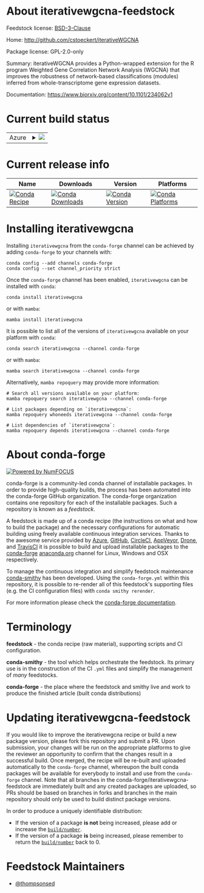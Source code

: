 About iterativewgcna-feedstock
==============================

Feedstock license: [BSD-3-Clause](https://github.com/conda-forge/iterativewgcna-feedstock/blob/main/LICENSE.txt)

Home: http://github.com/cstoeckert/iterativeWGCNA

Package license: GPL-2.0-only

Summary: iterativeWGCNA provides a Python-wrapped extension for the R program Weighted Gene Correlation Network Analysis (WGCNA) that improves the robustness of network-based classifications (modules) inferred from whole-transcriptome gene expression datasets.

Documentation: https://www.biorxiv.org/content/10.1101/234062v1

Current build status
====================


<table>
    
  <tr>
    <td>Azure</td>
    <td>
      <details>
        <summary>
          <a href="https://dev.azure.com/conda-forge/feedstock-builds/_build/latest?definitionId=8068&branchName=main">
            <img src="https://dev.azure.com/conda-forge/feedstock-builds/_apis/build/status/iterativewgcna-feedstock?branchName=main">
          </a>
        </summary>
        <table>
          <thead><tr><th>Variant</th><th>Status</th></tr></thead>
          <tbody><tr>
              <td>linux_64_python3.10.____cpythonr_base4.3</td>
              <td>
                <a href="https://dev.azure.com/conda-forge/feedstock-builds/_build/latest?definitionId=8068&branchName=main">
                  <img src="https://dev.azure.com/conda-forge/feedstock-builds/_apis/build/status/iterativewgcna-feedstock?branchName=main&jobName=linux&configuration=linux%20linux_64_python3.10.____cpythonr_base4.3" alt="variant">
                </a>
              </td>
            </tr><tr>
              <td>linux_64_python3.10.____cpythonr_base4.4</td>
              <td>
                <a href="https://dev.azure.com/conda-forge/feedstock-builds/_build/latest?definitionId=8068&branchName=main">
                  <img src="https://dev.azure.com/conda-forge/feedstock-builds/_apis/build/status/iterativewgcna-feedstock?branchName=main&jobName=linux&configuration=linux%20linux_64_python3.10.____cpythonr_base4.4" alt="variant">
                </a>
              </td>
            </tr><tr>
              <td>linux_64_python3.11.____cpythonr_base4.3</td>
              <td>
                <a href="https://dev.azure.com/conda-forge/feedstock-builds/_build/latest?definitionId=8068&branchName=main">
                  <img src="https://dev.azure.com/conda-forge/feedstock-builds/_apis/build/status/iterativewgcna-feedstock?branchName=main&jobName=linux&configuration=linux%20linux_64_python3.11.____cpythonr_base4.3" alt="variant">
                </a>
              </td>
            </tr><tr>
              <td>linux_64_python3.11.____cpythonr_base4.4</td>
              <td>
                <a href="https://dev.azure.com/conda-forge/feedstock-builds/_build/latest?definitionId=8068&branchName=main">
                  <img src="https://dev.azure.com/conda-forge/feedstock-builds/_apis/build/status/iterativewgcna-feedstock?branchName=main&jobName=linux&configuration=linux%20linux_64_python3.11.____cpythonr_base4.4" alt="variant">
                </a>
              </td>
            </tr><tr>
              <td>linux_64_python3.12.____cpythonr_base4.3</td>
              <td>
                <a href="https://dev.azure.com/conda-forge/feedstock-builds/_build/latest?definitionId=8068&branchName=main">
                  <img src="https://dev.azure.com/conda-forge/feedstock-builds/_apis/build/status/iterativewgcna-feedstock?branchName=main&jobName=linux&configuration=linux%20linux_64_python3.12.____cpythonr_base4.3" alt="variant">
                </a>
              </td>
            </tr><tr>
              <td>linux_64_python3.12.____cpythonr_base4.4</td>
              <td>
                <a href="https://dev.azure.com/conda-forge/feedstock-builds/_build/latest?definitionId=8068&branchName=main">
                  <img src="https://dev.azure.com/conda-forge/feedstock-builds/_apis/build/status/iterativewgcna-feedstock?branchName=main&jobName=linux&configuration=linux%20linux_64_python3.12.____cpythonr_base4.4" alt="variant">
                </a>
              </td>
            </tr><tr>
              <td>linux_64_python3.13.____cp313r_base4.3</td>
              <td>
                <a href="https://dev.azure.com/conda-forge/feedstock-builds/_build/latest?definitionId=8068&branchName=main">
                  <img src="https://dev.azure.com/conda-forge/feedstock-builds/_apis/build/status/iterativewgcna-feedstock?branchName=main&jobName=linux&configuration=linux%20linux_64_python3.13.____cp313r_base4.3" alt="variant">
                </a>
              </td>
            </tr><tr>
              <td>linux_64_python3.13.____cp313r_base4.4</td>
              <td>
                <a href="https://dev.azure.com/conda-forge/feedstock-builds/_build/latest?definitionId=8068&branchName=main">
                  <img src="https://dev.azure.com/conda-forge/feedstock-builds/_apis/build/status/iterativewgcna-feedstock?branchName=main&jobName=linux&configuration=linux%20linux_64_python3.13.____cp313r_base4.4" alt="variant">
                </a>
              </td>
            </tr><tr>
              <td>linux_64_python3.9.____cpythonr_base4.3</td>
              <td>
                <a href="https://dev.azure.com/conda-forge/feedstock-builds/_build/latest?definitionId=8068&branchName=main">
                  <img src="https://dev.azure.com/conda-forge/feedstock-builds/_apis/build/status/iterativewgcna-feedstock?branchName=main&jobName=linux&configuration=linux%20linux_64_python3.9.____cpythonr_base4.3" alt="variant">
                </a>
              </td>
            </tr><tr>
              <td>linux_64_python3.9.____cpythonr_base4.4</td>
              <td>
                <a href="https://dev.azure.com/conda-forge/feedstock-builds/_build/latest?definitionId=8068&branchName=main">
                  <img src="https://dev.azure.com/conda-forge/feedstock-builds/_apis/build/status/iterativewgcna-feedstock?branchName=main&jobName=linux&configuration=linux%20linux_64_python3.9.____cpythonr_base4.4" alt="variant">
                </a>
              </td>
            </tr><tr>
              <td>osx_64_python3.10.____cpythonr_base4.3</td>
              <td>
                <a href="https://dev.azure.com/conda-forge/feedstock-builds/_build/latest?definitionId=8068&branchName=main">
                  <img src="https://dev.azure.com/conda-forge/feedstock-builds/_apis/build/status/iterativewgcna-feedstock?branchName=main&jobName=osx&configuration=osx%20osx_64_python3.10.____cpythonr_base4.3" alt="variant">
                </a>
              </td>
            </tr><tr>
              <td>osx_64_python3.10.____cpythonr_base4.4</td>
              <td>
                <a href="https://dev.azure.com/conda-forge/feedstock-builds/_build/latest?definitionId=8068&branchName=main">
                  <img src="https://dev.azure.com/conda-forge/feedstock-builds/_apis/build/status/iterativewgcna-feedstock?branchName=main&jobName=osx&configuration=osx%20osx_64_python3.10.____cpythonr_base4.4" alt="variant">
                </a>
              </td>
            </tr><tr>
              <td>osx_64_python3.11.____cpythonr_base4.3</td>
              <td>
                <a href="https://dev.azure.com/conda-forge/feedstock-builds/_build/latest?definitionId=8068&branchName=main">
                  <img src="https://dev.azure.com/conda-forge/feedstock-builds/_apis/build/status/iterativewgcna-feedstock?branchName=main&jobName=osx&configuration=osx%20osx_64_python3.11.____cpythonr_base4.3" alt="variant">
                </a>
              </td>
            </tr><tr>
              <td>osx_64_python3.11.____cpythonr_base4.4</td>
              <td>
                <a href="https://dev.azure.com/conda-forge/feedstock-builds/_build/latest?definitionId=8068&branchName=main">
                  <img src="https://dev.azure.com/conda-forge/feedstock-builds/_apis/build/status/iterativewgcna-feedstock?branchName=main&jobName=osx&configuration=osx%20osx_64_python3.11.____cpythonr_base4.4" alt="variant">
                </a>
              </td>
            </tr><tr>
              <td>osx_64_python3.12.____cpythonr_base4.3</td>
              <td>
                <a href="https://dev.azure.com/conda-forge/feedstock-builds/_build/latest?definitionId=8068&branchName=main">
                  <img src="https://dev.azure.com/conda-forge/feedstock-builds/_apis/build/status/iterativewgcna-feedstock?branchName=main&jobName=osx&configuration=osx%20osx_64_python3.12.____cpythonr_base4.3" alt="variant">
                </a>
              </td>
            </tr><tr>
              <td>osx_64_python3.12.____cpythonr_base4.4</td>
              <td>
                <a href="https://dev.azure.com/conda-forge/feedstock-builds/_build/latest?definitionId=8068&branchName=main">
                  <img src="https://dev.azure.com/conda-forge/feedstock-builds/_apis/build/status/iterativewgcna-feedstock?branchName=main&jobName=osx&configuration=osx%20osx_64_python3.12.____cpythonr_base4.4" alt="variant">
                </a>
              </td>
            </tr><tr>
              <td>osx_64_python3.13.____cp313r_base4.3</td>
              <td>
                <a href="https://dev.azure.com/conda-forge/feedstock-builds/_build/latest?definitionId=8068&branchName=main">
                  <img src="https://dev.azure.com/conda-forge/feedstock-builds/_apis/build/status/iterativewgcna-feedstock?branchName=main&jobName=osx&configuration=osx%20osx_64_python3.13.____cp313r_base4.3" alt="variant">
                </a>
              </td>
            </tr><tr>
              <td>osx_64_python3.13.____cp313r_base4.4</td>
              <td>
                <a href="https://dev.azure.com/conda-forge/feedstock-builds/_build/latest?definitionId=8068&branchName=main">
                  <img src="https://dev.azure.com/conda-forge/feedstock-builds/_apis/build/status/iterativewgcna-feedstock?branchName=main&jobName=osx&configuration=osx%20osx_64_python3.13.____cp313r_base4.4" alt="variant">
                </a>
              </td>
            </tr><tr>
              <td>osx_64_python3.9.____cpythonr_base4.3</td>
              <td>
                <a href="https://dev.azure.com/conda-forge/feedstock-builds/_build/latest?definitionId=8068&branchName=main">
                  <img src="https://dev.azure.com/conda-forge/feedstock-builds/_apis/build/status/iterativewgcna-feedstock?branchName=main&jobName=osx&configuration=osx%20osx_64_python3.9.____cpythonr_base4.3" alt="variant">
                </a>
              </td>
            </tr><tr>
              <td>osx_64_python3.9.____cpythonr_base4.4</td>
              <td>
                <a href="https://dev.azure.com/conda-forge/feedstock-builds/_build/latest?definitionId=8068&branchName=main">
                  <img src="https://dev.azure.com/conda-forge/feedstock-builds/_apis/build/status/iterativewgcna-feedstock?branchName=main&jobName=osx&configuration=osx%20osx_64_python3.9.____cpythonr_base4.4" alt="variant">
                </a>
              </td>
            </tr>
          </tbody>
        </table>
      </details>
    </td>
  </tr>
</table>

Current release info
====================

| Name | Downloads | Version | Platforms |
| --- | --- | --- | --- |
| [![Conda Recipe](https://img.shields.io/badge/recipe-iterativewgcna-green.svg)](https://anaconda.org/conda-forge/iterativewgcna) | [![Conda Downloads](https://img.shields.io/conda/dn/conda-forge/iterativewgcna.svg)](https://anaconda.org/conda-forge/iterativewgcna) | [![Conda Version](https://img.shields.io/conda/vn/conda-forge/iterativewgcna.svg)](https://anaconda.org/conda-forge/iterativewgcna) | [![Conda Platforms](https://img.shields.io/conda/pn/conda-forge/iterativewgcna.svg)](https://anaconda.org/conda-forge/iterativewgcna) |

Installing iterativewgcna
=========================

Installing `iterativewgcna` from the `conda-forge` channel can be achieved by adding `conda-forge` to your channels with:

```
conda config --add channels conda-forge
conda config --set channel_priority strict
```

Once the `conda-forge` channel has been enabled, `iterativewgcna` can be installed with `conda`:

```
conda install iterativewgcna
```

or with `mamba`:

```
mamba install iterativewgcna
```

It is possible to list all of the versions of `iterativewgcna` available on your platform with `conda`:

```
conda search iterativewgcna --channel conda-forge
```

or with `mamba`:

```
mamba search iterativewgcna --channel conda-forge
```

Alternatively, `mamba repoquery` may provide more information:

```
# Search all versions available on your platform:
mamba repoquery search iterativewgcna --channel conda-forge

# List packages depending on `iterativewgcna`:
mamba repoquery whoneeds iterativewgcna --channel conda-forge

# List dependencies of `iterativewgcna`:
mamba repoquery depends iterativewgcna --channel conda-forge
```


About conda-forge
=================

[![Powered by
NumFOCUS](https://img.shields.io/badge/powered%20by-NumFOCUS-orange.svg?style=flat&colorA=E1523D&colorB=007D8A)](https://numfocus.org)

conda-forge is a community-led conda channel of installable packages.
In order to provide high-quality builds, the process has been automated into the
conda-forge GitHub organization. The conda-forge organization contains one repository
for each of the installable packages. Such a repository is known as a *feedstock*.

A feedstock is made up of a conda recipe (the instructions on what and how to build
the package) and the necessary configurations for automatic building using freely
available continuous integration services. Thanks to the awesome service provided by
[Azure](https://azure.microsoft.com/en-us/services/devops/), [GitHub](https://github.com/),
[CircleCI](https://circleci.com/), [AppVeyor](https://www.appveyor.com/),
[Drone](https://cloud.drone.io/welcome), and [TravisCI](https://travis-ci.com/)
it is possible to build and upload installable packages to the
[conda-forge](https://anaconda.org/conda-forge) [anaconda.org](https://anaconda.org/)
channel for Linux, Windows and OSX respectively.

To manage the continuous integration and simplify feedstock maintenance
[conda-smithy](https://github.com/conda-forge/conda-smithy) has been developed.
Using the ``conda-forge.yml`` within this repository, it is possible to re-render all of
this feedstock's supporting files (e.g. the CI configuration files) with ``conda smithy rerender``.

For more information please check the [conda-forge documentation](https://conda-forge.org/docs/).

Terminology
===========

**feedstock** - the conda recipe (raw material), supporting scripts and CI configuration.

**conda-smithy** - the tool which helps orchestrate the feedstock.
                   Its primary use is in the construction of the CI ``.yml`` files
                   and simplify the management of *many* feedstocks.

**conda-forge** - the place where the feedstock and smithy live and work to
                  produce the finished article (built conda distributions)


Updating iterativewgcna-feedstock
=================================

If you would like to improve the iterativewgcna recipe or build a new
package version, please fork this repository and submit a PR. Upon submission,
your changes will be run on the appropriate platforms to give the reviewer an
opportunity to confirm that the changes result in a successful build. Once
merged, the recipe will be re-built and uploaded automatically to the
`conda-forge` channel, whereupon the built conda packages will be available for
everybody to install and use from the `conda-forge` channel.
Note that all branches in the conda-forge/iterativewgcna-feedstock are
immediately built and any created packages are uploaded, so PRs should be based
on branches in forks and branches in the main repository should only be used to
build distinct package versions.

In order to produce a uniquely identifiable distribution:
 * If the version of a package **is not** being increased, please add or increase
   the [``build/number``](https://docs.conda.io/projects/conda-build/en/latest/resources/define-metadata.html#build-number-and-string).
 * If the version of a package **is** being increased, please remember to return
   the [``build/number``](https://docs.conda.io/projects/conda-build/en/latest/resources/define-metadata.html#build-number-and-string)
   back to 0.

Feedstock Maintainers
=====================

* [@thompsonsed](https://github.com/thompsonsed/)

